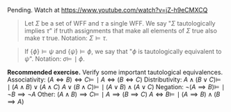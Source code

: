 Pending. Watch at https://www.youtube.com/watch?v=jZ-h9eCMXCQ

> Let $\Sigma$ be a set of WFF and $\tau$ a single WFF. We say "$\Sigma$ tautologically implies $\tau$" if truth assignments that make all elements of $\Sigma$ true also make $\tau$ true.
> Notation: $\Sigma\models\tau$.

> If $\{\phi\}\models\psi$ and $\{\psi\}\models\phi$, we say that "$\phi$ is tautologically equivalent to $\psi$".
> Notation: $\sigma \models\!\mid \phi$.

**Recommended exercise.** Verify some important tautological equivalences.
Associativity: 
$(A \iff B) \iff C \models\!\mid A \iff (B \iff C)$ 
Distributivity:
$A\land (B\lor C) \models\!\mid (A\land B) \lor (A\land C)$
$A\lor (B\land C) \models\!\mid (A\lor B) \land (A\lor C)$
Negation:
$\neg(A \implies B) \models\!\mid \neg B \implies \neg A$
Other:
$(A\land B) \implies C \models\!\mid A \implies (B \implies C)$
$A \iff B \models\!\mid (A\implies B) \land (B \implies A)$
